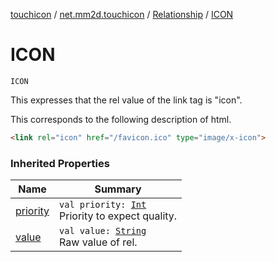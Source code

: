 [touchicon](../../index.md) / [net.mm2d.touchicon](../index.md) / [Relationship](index.md) / [ICON](./-i-c-o-n.md)

# ICON

`ICON`

This expresses that the rel value of the link tag is "icon".

This corresponds to the following description of html.

``` html
<link rel="icon" href="/favicon.ico" type="image/x-icon">
```

### Inherited Properties

| Name | Summary |
|---|---|
| [priority](priority.md) | `val priority: `[`Int`](https://kotlinlang.org/api/latest/jvm/stdlib/kotlin/-int/index.html)<br>Priority to expect quality. |
| [value](value.md) | `val value: `[`String`](https://kotlinlang.org/api/latest/jvm/stdlib/kotlin/-string/index.html)<br>Raw value of rel. |

